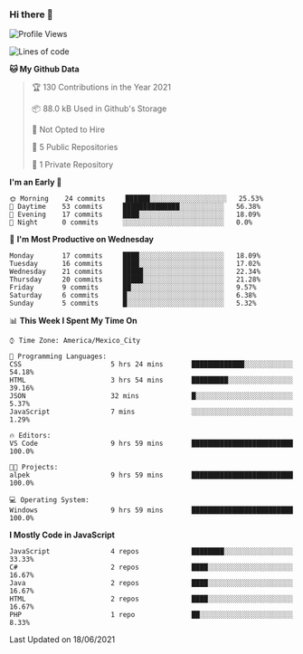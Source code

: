 ### Hi there 👋

<!--START_SECTION:waka-->
![Profile Views](http://img.shields.io/badge/Profile%20Views-0-blue)

![Lines of code](https://img.shields.io/badge/From%20Hello%20World%20I%27ve%20Written-1.8%20million%20lines%20of%20code-blue)

**🐱 My Github Data** 

> 🏆 130 Contributions in the Year 2021
 > 
> 📦 88.0 kB Used in Github's Storage 
 > 
> 🚫 Not Opted to Hire
 > 
> 📜 5 Public Repositories 
 > 
> 🔑 1 Private Repository 
 > 
**I'm an Early 🐤** 

```text
🌞 Morning    24 commits     ██████░░░░░░░░░░░░░░░░░░░   25.53% 
🌆 Daytime    53 commits     ██████████████░░░░░░░░░░░   56.38% 
🌃 Evening    17 commits     ████░░░░░░░░░░░░░░░░░░░░░   18.09% 
🌙 Night      0 commits      ░░░░░░░░░░░░░░░░░░░░░░░░░   0.0%

```
📅 **I'm Most Productive on Wednesday** 

```text
Monday       17 commits     ████░░░░░░░░░░░░░░░░░░░░░   18.09% 
Tuesday      16 commits     ████░░░░░░░░░░░░░░░░░░░░░   17.02% 
Wednesday    21 commits     █████░░░░░░░░░░░░░░░░░░░░   22.34% 
Thursday     20 commits     █████░░░░░░░░░░░░░░░░░░░░   21.28% 
Friday       9 commits      ██░░░░░░░░░░░░░░░░░░░░░░░   9.57% 
Saturday     6 commits      █░░░░░░░░░░░░░░░░░░░░░░░░   6.38% 
Sunday       5 commits      █░░░░░░░░░░░░░░░░░░░░░░░░   5.32%

```


📊 **This Week I Spent My Time On** 

```text
⌚︎ Time Zone: America/Mexico_City

💬 Programming Languages: 
CSS                      5 hrs 24 mins       █████████████░░░░░░░░░░░░   54.18% 
HTML                     3 hrs 54 mins       █████████░░░░░░░░░░░░░░░░   39.16% 
JSON                     32 mins             █░░░░░░░░░░░░░░░░░░░░░░░░   5.37% 
JavaScript               7 mins              ░░░░░░░░░░░░░░░░░░░░░░░░░   1.29%

🔥 Editors: 
VS Code                  9 hrs 59 mins       █████████████████████████   100.0%

🐱‍💻 Projects: 
alpek                    9 hrs 59 mins       █████████████████████████   100.0%

💻 Operating System: 
Windows                  9 hrs 59 mins       █████████████████████████   100.0%

```

**I Mostly Code in JavaScript** 

```text
JavaScript               4 repos             ████████░░░░░░░░░░░░░░░░░   33.33% 
C#                       2 repos             ████░░░░░░░░░░░░░░░░░░░░░   16.67% 
Java                     2 repos             ████░░░░░░░░░░░░░░░░░░░░░   16.67% 
HTML                     2 repos             ████░░░░░░░░░░░░░░░░░░░░░   16.67% 
PHP                      1 repo              ██░░░░░░░░░░░░░░░░░░░░░░░   8.33%

```



 Last Updated on 18/06/2021
<!--END_SECTION:waka-->

<!--
**JorgeGinez/JorgeGinez** is a ✨ _special_ ✨ repository because its `README.md` (this file) appears on your GitHub profile.

Here are some ideas to get you started:

- 🔭 I’m currently working on ...
- 🌱 I’m currently learning ...
- 👯 I’m looking to collaborate on ...
- 🤔 I’m looking for help with ...
- 💬 Ask me about ...
- 📫 How to reach me: ...
- 😄 Pronouns: ...
- ⚡ Fun fact: ...
-->
